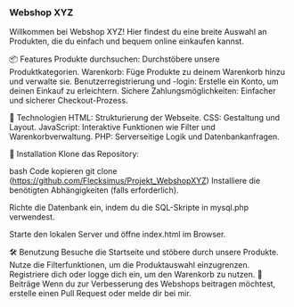 ### Webshop XYZ

Willkommen bei Webshop XYZ! Hier findest du eine breite Auswahl an Produkten, die du einfach und bequem online einkaufen kannst.

📦 Features
Produkte durchsuchen: Durchstöbere unsere Produktkategorien.
Warenkorb: Füge Produkte zu deinem Warenkorb hinzu und verwalte sie.
Benutzerregistrierung und -login: Erstelle ein Konto, um deinen Einkauf zu erleichtern.
Sichere Zahlungsmöglichkeiten: Einfacher und sicherer Checkout-Prozess.

🚀 Technologien
HTML: Strukturierung der Webseite.
CSS: Gestaltung und Layout.
JavaScript: Interaktive Funktionen wie Filter und Warenkorbverwaltung.
PHP: Serverseitige Logik und Datenbankanfragen.

🔧 Installation
Klone das Repository:

bash
Code kopieren
git clone (https://github.com/Flecksimus/Projekt_WebshopXYZ)
Installiere die benötigten Abhängigkeiten (falls erforderlich).

Richte die Datenbank ein, indem du die SQL-Skripte in mysql.php verwendest.

Starte den lokalen Server und öffne index.html im Browser.

🛠️ Benutzung
Besuche die Startseite und stöbere durch unsere Produkte.
Nutze die Filterfunktionen, um die Produktauswahl einzugrenzen.
Registriere dich oder logge dich ein, um den Warenkorb zu nutzen.
📝 Beiträge
Wenn du zur Verbesserung des Webshops beitragen möchtest, erstelle einen Pull Request oder melde dir bei mir.
